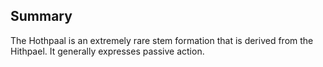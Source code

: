 ## Summary
The Hothpaal is an extremely rare stem formation that is derived from the Hithpael. It generally expresses passive action.
